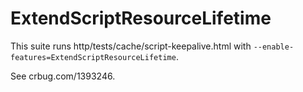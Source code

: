 # ExtendScriptResourceLifetime
This suite runs http/tests/cache/script-keepalive.html with
`--enable-features=ExtendScriptResourceLifetime`.

See crbug.com/1393246.
